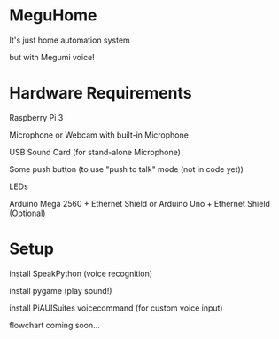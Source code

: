 # MeguHome
It's just home automation system 

but with Megumi voice!

# Hardware Requirements
Raspberry Pi 3 

Microphone or Webcam with built-in Microphone

USB Sound Card (for stand-alone Microphone)

Some push button (to use "push to talk" mode (not in code yet))

LEDs

Arduino Mega 2560 + Ethernet Shield or Arduino Uno + Ethernet Shield (Optional)

# Setup
install SpeakPython (voice recognition)

install pygame (play sound!)

install PiAUISuites voicecommand (for custom voice input)

flowchart coming soon...

